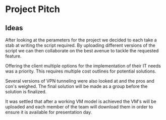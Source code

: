 
# Project Pitch

## Ideas

After looking at the perameters for the project we decided to each take a stab at writing the script required.  By uploading different versions of the script we can then collaborate on the best avenue to tackle the requested feature.

Offering the client multiple options for the implementation of their IT needs was a priority. This requires multiple cost outlines for potential solutions.  

Several versions of VPN tunneling were also looked at and the pros and con's weighed. The final solution will be made as a group before the solution is finalized.

It was settled that after a working VM model is achieved the VM's will be uploaded and each member of the team will download them in order to ensure it is available for presentation day.

